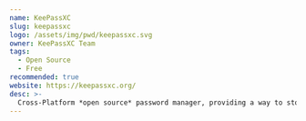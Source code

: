 ```yaml
---
name: KeePassXC
slug: keepassxc
logo: /assets/img/pwd/keepassxc.svg
owner: KeePassXC Team
tags:
  - Open Source
  - Free
recommended: true
website: https://keepassxc.org/
desc: >-
  Cross-Platform *open source* password manager, providing a way to store your login credentials such as passwords, IDs and much more **offline** in a single file.
---
```

